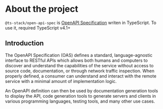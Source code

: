 # About the project

`@ts-stack/open-api-spec` is [OpenAPI Specification][1] writen in TypeScript.
To use it, required TypeScript v4.1+

## Introduction

The OpenAPI Specification (OAS) defines a standard, language-agnostic interface to RESTful APIs which allows both humans and computers to discover and understand the capabilities of the service without access to source code, documentation, or through network traffic inspection. When properly defined, a consumer can understand and interact with the remote service with a minimal amount of implementation logic.

An OpenAPI definition can then be used by documentation generation tools to display the API, code generation tools to generate servers and clients in various programming languages, testing tools, and many other use cases.

[1]: https://github.com/OAI/OpenAPI-Specification
